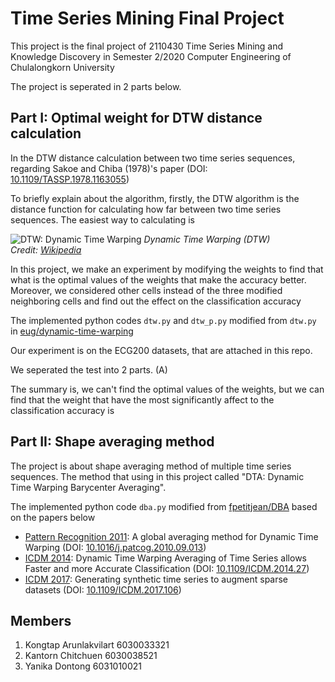 # Time Series Mining Final Project

This project is the final project of 2110430 Time Series Mining and Knowledge Discovery in Semester 2/2020 Computer Engineering of Chulalongkorn University

The project is seperated in 2 parts below.

## Part I: Optimal weight for DTW distance calculation

In the DTW distance calculation between two time series sequences, regarding Sakoe and Chiba (1978)'s paper (DOI: [10.1109/TASSP.1978.1163055](https://doi.org/10.1109/TASSP.1978.1163055))

To briefly explain about the algorithm, firstly, the DTW algorithm is the distance function for calculating how far between two time series sequences. The easiest way to calculating is 

![DTW: Dynamic Time Warping](https://upload.wikimedia.org/wikipedia/commons/a/ab/Dynamic_time_warping.png)
*Dynamic Time Warping (DTW)\
Credit: [Wikipedia](https://commons.wikimedia.org/wiki/File:Dynamic_time_warping.png)*

In this project, we make an experiment by modifying the weights to find that what is the optimal values of the weights that make the accuracy better. Moreover, we considered other cells instead of the three modified neighboring cells and find out the effect on the classification accuracy


The implemented python codes ```dtw.py``` and ```dtw_p.py``` modified from ```dtw.py``` in [eug/dynamic-time-warping](https://github.com/eug/dynamic-time-warping) 

Our experiment is on the ECG200 datasets, that are attached in this repo.

We seperated the test into 2 parts.
(A) 

The summary is, we can't find the optimal values of the weights, but we can find that the weight that have the most significantly affect to the classification accuracy is 

## Part II: Shape averaging method

The project is about shape averaging method of multiple time series sequences. The method that using in this project called "DTA: Dynamic Time Warping Barycenter Averaging".

The implemented python code ```dba.py``` modified from [fpetitjean/DBA](https://github.com/fpetitjean/DBA) based on the papers below
* [Pattern Recognition 2011](http://francois-petitjean.com/Research/Petitjean2011-PR.pdf): A global averaging method for Dynamic Time Warping 
(DOI: [10.1016/j.patcog.2010.09.013](https://doi.org/10.1016/j.patcog.2010.09.013))
* [ICDM 2014](http://francois-petitjean.com/Research/Petitjean2014-ICDM-DTW.pdf): Dynamic Time Warping Averaging of Time Series allows Faster and more Accurate Classification
(DOI: [10.1109/ICDM.2014.27](https://doi.org/10.1109/ICDM.2014.27))
* [ICDM 2017](http://francois-petitjean.com/Research/ForestierPetitjean2017-ICDM.pdf): Generating synthetic time series to augment sparse datasets
(DOI: [10.1109/ICDM.2017.106](https://doi.org/10.1109/ICDM.2017.106))

## Members
1. Kongtap Arunlakvilart 6030033321
2. Kantorn Chitchuen 6030038521
3. Yanika Dontong 6031010021
